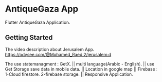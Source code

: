 # AntiqueGaza App

Flutter AntiqueGaza Application.

## Getting Started

The video description about Jerusalem App. https://odysee.com/@Mohamed_Raed:2/jerusalem:d

The use statemanagment : GetX. || multi language(Arabic - English). || use Get Storage save data in mobile data. || Location in google map
  || Firebase : 1-Cloud firestore.   2-firebase storage.   || Responsive Application.
               
